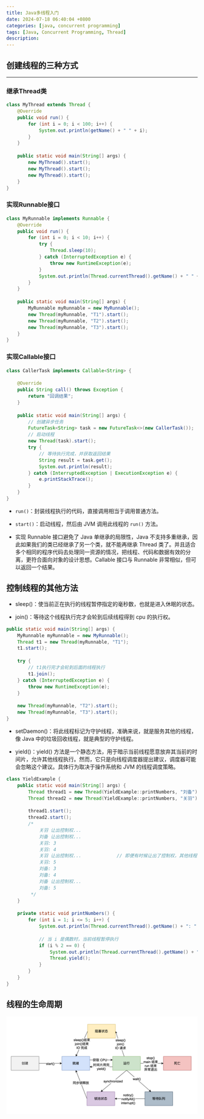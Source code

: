 ```yaml
---
title: Java多线程入门
date: 2024-07-18 06:40:04 +0800
categories: [java, concurrent programming]
tags: [Java, Concurrent Programming, Thread]
description: 
---
```

## 创建线程的三种方式

------

### 继承Thread类

```java
class MyThread extends Thread {
    @Override
    public void run() {
        for (int i = 0; i < 100; i++) {
            System.out.println(getName() + " " + i);
        }
    }

    public static void main(String[] args) {
        new MyThread().start();
        new MyThread().start();
        new MyThread().start();
    }
}
```

### 实现Runnable接口

```java
class MyRunnable implements Runnable {
    @Override
    public void run() {
        for (int i = 0; i < 10; i++) {
            try {
                Thread.sleep(10);
            } catch (InterruptedException e) {
                throw new RuntimeException(e);
            }
            System.out.println(Thread.currentThread().getName() + " " + i);
        }
    }

    public static void main(String[] args) {
        MyRunnable myRunnable = new MyRunnable();
        new Thread(myRunnable, "T1").start();
        new Thread(myRunnable, "T2").start();
        new Thread(myRunnable, "T3").start();
    }
}
```

### 实现Callable接口

```java
class CallerTask implements Callable<String> {

    @Override
    public String call() throws Exception {
        return "回调结果";
    }

    public static void main(String[] args) {
        // 创建异步任务
        FutureTask<String> task = new FutureTask<>(new CallerTask());
        // 启动线程
        new Thread(task).start();
        try {
            // 等待执行完成，并获取返回结果
            String result = task.get();
            System.out.println(result);
        } catch (InterruptedException | ExecutionException e) {
            e.printStackTrace();
        }
    }
}
```

- `run()`：封装线程执行的代码，直接调用相当于调用普通方法。
- `start()`：启动线程，然后由 JVM 调用此线程的 `run()` 方法。

- 实现 Runnable 接口避免了 Java 单继承的局限性，Java 不支持多重继承，因此如果我们的类已经继承了另一个类，就不能再继承 Thread 类了。并且适合多个相同的程序代码去处理同一资源的情况，把线程、代码和数据有效的分离，更符合面向对象的设计思想。Callable 接口与 Runnable 非常相似，但可以返回一个结果。

## 控制线程的其他方法

- sleep()：使当前正在执行的线程暂停指定的毫秒数，也就是进入休眠的状态。

- join()：等待这个线程执行完才会轮到后续线程得到 cpu 的执行权。

```java
public static void main(String[] args) {
    MyRunnable myRunnable = new MyRunnable();
    Thread t1 = new Thread(myRunnable, "T1");
    t1.start();

    try {
        // t1执行完才会轮到后面的线程执行
        t1.join();
    } catch (InterruptedException e) {
        throw new RuntimeException(e);
    }

    new Thread(myRunnable, "T2").start();
    new Thread(myRunnable, "T3").start();
}
```

- setDaemon()：将此线程标记为守护线程，准确来说，就是服务其他的线程，像 Java 中的垃圾回收线程，就是典型的守护线程。

- yield()：yield() 方法是一个静态方法，用于暗示当前线程愿意放弃其当前的时间片，允许其他线程执行。然而，它只是向线程调度器提出建议，调度器可能会忽略这个建议。具体行为取决于操作系统和 JVM 的线程调度策略。

```java
class YieldExample {
    public static void main(String[] args) {
        Thread thread1 = new Thread(YieldExample::printNumbers, "刘备");
        Thread thread2 = new Thread(YieldExample::printNumbers, "关羽");

        thread1.start();
        thread2.start();
        /*
            关羽 让出控制权...
            刘备 让出控制权...
            关羽: 3
            关羽: 4
            关羽 让出控制权...             // 即便有时候让出了控制权，其他线程也不一定会执行
            关羽: 5
            刘备: 3
            刘备: 4
            刘备 让出控制权...
            刘备: 5
         */
    }

    private static void printNumbers() {
        for (int i = 1; i <= 5; i++) {
            System.out.println(Thread.currentThread().getName() + ": " + i);

            // 当 i 是偶数时，当前线程暂停执行
            if (i % 2 == 0) {
                System.out.println(Thread.currentThread().getName() + " 让出控制权...");
                Thread.yield();
            }
        }
    }
}
```

## 线程的生命周期

![wangzhe-thread-04](/assets/media/pictures/java/Java多线程入门.assets/wangzhe-thread-04.png)
